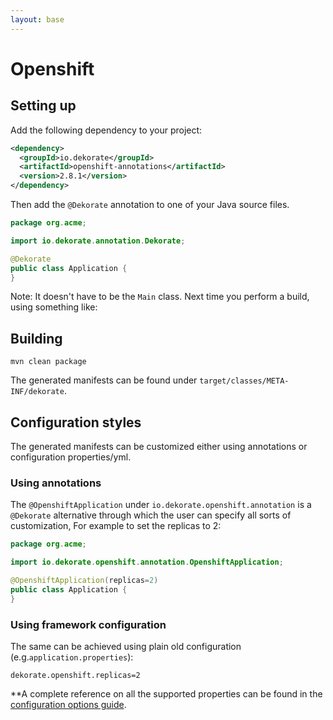 ```yaml
---
layout: base
---
```

#
# Openshift

## Setting up

Add the following dependency to your project:

```xml
<dependency>
  <groupId>io.dekorate</groupId>
  <artifactId>openshift-annotations</artifactId>
  <version>2.8.1</version>
</dependency>
```

Then add the `@Dekorate` annotation to one of your Java source files. 

```java
package org.acme;

import io.dekorate.annotation.Dekorate;

@Dekorate
public class Application {
}
```

Note: It doesn't have to be the `Main` class.
Next time you perform a build, using something like:

## Building

    mvn clean package
    
The generated manifests can be found under `target/classes/META-INF/dekorate`.

## Configuration styles

The generated manifests can be customized either using annotations or configuration properties/yml.

### Using annotations

The `@OpenshiftApplication` under `io.dekorate.openshift.annotation` is a `@Dekorate` alternative through which
the user can specify all sorts of customization, For example to set the replicas to 2:

```java
package org.acme;

import io.dekorate.openshift.annotation.OpenshiftApplication;

@OpenshiftApplication(replicas=2)
public class Application {
}
```

### Using framework configuration

The same can be achieved using plain old configuration (e.g.`application.properties`):

```
dekorate.openshift.replicas=2
```

**A complete reference on all the supported properties can be found in the [configuration options guide](/assets/config.md).
